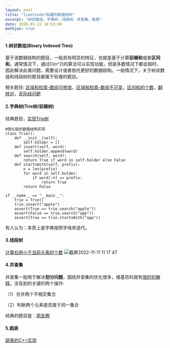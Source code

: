 ```yaml
---
layout: post
title: "[LeetCode]有趣的数据结构"
excerpt: "树状数组，字典树，线段树，并查集，跳表"
date: 2020-01-22 18:53:00
mathjax: true
---
```


#### 1.树状数组(Binary Indexed Tree)

基于该数据结构的题目，一般具有明显的特征，也就是基于计算**前缀和**或者**区间和**。通常情况下，通过O(n^2)的算法可以实现功能，但是多数情况下都会超时，因此解决此类问题，需要设计或者依托更好的数据结构。一般情况下，关于树状数组和线段树的题目都属于较难的题目。

相关题目: [区域和检索-数组可修改](https://leetcode-cn.com/problems/range-sum-query-mutable/submissions/)，[区域和检索-数组不可变](https://leetcode-cn.com/problems/range-sum-query-immutable/)，[区间和的个数](https://leetcode-cn.com/problems/count-of-range-sum/solution/327qu-jian-he-de-ge-shu-ti-jie-zong-he-by-xu-yuan-/)，[翻转对](https://leetcode-cn.com/problems/reverse-pairs/submissions/)，[天际线问题](https://leetcode-cn.com/problems/the-skyline-problem/)

#### 2.字典树(Trie树/前缀树)

经典题目，[实现Trie树](https://leetcode-cn.com/problems/implement-trie-prefix-tree/)

```
#简化版的数据结构实现
class Trie():
    def __init__(self):
        self.holder = []
    def insert(self, word):
        self.holder.append(word)
    def search(self, word):
        return True if word in self.holder else False
    def startsWith(self, prefix):
        n = len(prefix)
        for word in self.holder:
            if word[:n] == prefix:
                return True
        return False

if __name__ == "__main__":
    trie = Trie()
    trie.insert("apple")
    assert(True == trie.search("apple"))
    assert(False == trie.search("app"))
    assert(True == trie.startsWith("app"))
```

有人认为：本质上是字典按照字母序迭代。

#### 3.线段树

[计算右侧小于当前元素的个数](https://leetcode-cn.com/problems/count-of-smaller-numbers-after-self/solution/xian-duan-shu-python-by-cheonhyeaza/)
![截屏2022-11-11 11 17 47](https://user-images.githubusercontent.com/4077026/201255982-6b11cc10-f23d-4462-8564-2ea3cfd457a3.png)



#### 4.并查集

并查集一般用于解决**划分问题**，围绕并查集的优化很多，维基百科就有[很好的解释](https://zh.wikipedia.org/wiki/%E5%B9%B6%E6%9F%A5%E9%9B%86)。涉及到的关键的两个操作:

（1）合并两个不相交集合

（2）判断两个元素是否属于同一集合

经典的题目是：[朋友圈](https://leetcode-cn.com/problems/friend-circles/)

#### 5.跳表

[跳表的C++实现](https://zhuanlan.zhihu.com/p/96846609)

